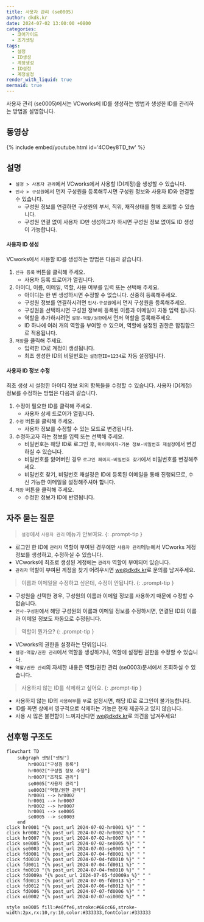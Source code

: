 ```yaml
---
title: 사용자 관리 (se0005)
author: dkdk.kr
date: 2024-07-02 13:00:00 +0800
categories:
  - 코어가이드
  - 초기셋팅
tags:
  - 설정
  - ID생성
  - 계정생성
  - ID설정
  - 계정설정
render_with_liquid: true
mermaid: true
---
```

사용자 관리 (se0005)에서는 VCworks에 ID를 생성하는 방법과 생성한 ID를 관리하는 방법을 설명합니다.

## 동영상

{% include embed/youtube.html id='4COey8TD_tw' %}

## 설명
- `설정 > 사용자 관리`에서 VCworks에서 사용할 ID(계정)을 생성할 수 있습니다.
- `인사 > 구성원`에서 먼저 구성원을 등록해두시면 구성원 정보와 사용자 ID와 연결할 수 있습니다.
	- 구성원 정보를 연결하면 구성원의 부서, 직위, 재직상태를 함께 조회할 수 있습니다.
	- 구성원 연결 없이 사용자 ID만 생성하고자 하시면 구성원 정보 없이도 ID 생성이 가능합니다.

#### 사용자 ID 생성

VCworks에서 사용할 ID를 생성하는 방법은 다음과 같습니다.

1. `신규 등록` 버튼을 클릭해 주세요.
	- 사용자 등록 드로어가 열립니다.
2. 아이디, 이름, 이메일, 역할, 사용 여부를 입력 또는 선택해 주세요.
	- 아이디는 한 번 생성하시면 수정할 수 없습니다. 신중히 등록해주세요.
	- 구성원 정보를 연결하시려면 `인사-구성원`에서 먼저 구성원을 등록해주세요.
	- 구성원을 선택하시면 구성원 정보에 등록된 이름과 이메일이 자동 입력 됩니다.
	- 역할을 추가하시려면 `설정-역할/권한`에서 먼저 역할을 등록해주세요.
	- ID 하나에 여러 개의 역할을 부여할 수 있으며, 역할에 설정된 권한은 합집합으로 적용됩니다.
3. `저장`을 클릭해 주세요.
	- 입력한 ID로 계정이 생성됩니다.
	- 최초 생성한 ID의 비밀번호는 `설정한ID+1234`로 자동 설정됩니다.

#### 사용자 ID 정보 수정

최초 생성 시 설정한 아이디 정보 외의 항목들을 수정할 수 있습니다.
사용자 ID(계정) 정보를 수정하는 방법은 다음과 같습니다.

1. 수정이 필요한 ID를 클릭해 주세요.
	- 사용자 상세 드로어가 열립니다. 
2. `수정` 버튼을 클릭해 주세요.
	- 사용자 정보를 수정할 수 있는 모드로 변경됩니다.
3. 수정하고자 하는 정보를 입력 또는 선택해 주세요.
	- 비밀번호는 해당 ID로 로그인 후, `마이페이지-기본 정보-비밀번호 재설정`에서 변경하실 수 있습니다.
	- 비밀번호를 잃어버린 경우 `로그인 페이지-비밀번호 찾기`에서 비밀번호를 변경해주세요.
	- 비밀번호 찾기, 비밀번호 재설정은 ID에 등록된 이메일을 통해 진행되므로, 수신 가능한 이메일을 설정해주셔야 합니다.
4. `저장` 버튼을 클릭해 주세요.
	- 수정한 정보가 ID에 반영됩니다.

## 자주 묻는 질문

> `설정`에서 `사용자 관리` 메뉴가 안보여요.
{: .prompt-tip }
- 로그인 한 ID에 `관리자` 역할이 부여된 경우에만 `사용자 관리`메뉴에서 VCworks 계정 정보를 생성하고, 수정하실 수 있습니다.
- VCworks에 최초로 생성된 계정에는 `관리자` 역할이 부여되어 있습니다.
- `관리자` 역할이 부여된 계정을 찾기 어려우시면 [we@dkdk.kr](mailto:we@dkdk.kr)로 문의를 남겨주세요.
 
> 이름과 이메일을 수정하고 싶은데, 수정이 안됩니다.
{: .prompt-tip }
- 구성원을 선택한 경우, 구성원의 이름과 이메일 정보를 사용하기 때문에 수정할 수 없습니다.
- `인사-구성원`에서 해당 구성원의 이름과 이메일 정보를 수정하시면, 연결된 ID의 이름과 이메일 정보도 자동으로 수정됩니다.

> 역할이 뭔가요? 
{: .prompt-tip }
- VCworks의 권한을 설정하는 단위입니다.
- `설정-역할/권한 관리`에서 역할을 생성하거나, 역할에 설정된 권한을 수정할 수 있습니다.
- `역할/권한 관리`의 자세한 내용은 역할/권한 관리 (se0003)문서에서 조회하실 수 있습니다.

> 사용하지 않는 ID를 삭제하고 싶어요.
{: .prompt-tip }
- 사용하지 않는 ID의 `사용여부`를 `부`로 설정시면, 해당 ID로 로그인이 불가능합니다.
- ID를 화면 상에서 영구적으로 삭제하는 기능은 현재 제공하고 있지 않습니다.
- 사용 시 많은 불편함이 느껴지신다면 [we@dkdk.kr](mailto:we@dkdk.kr)로 의견을 남겨주세요!


## 선후행 구조도

```mermaid
flowchart TD
    subgraph 셋팅["셋팅"]
        hr0001["구성원 등록"]
        hr0002["구성원 정보 수정"]
        hr0007["조직도 관리"]
        se0005["사용자 관리"]
        se0003["역할/권한 관리"]
        hr0001 --> hr0002
        hr0001 --> hr0007
        hr0002 --> hr0007
        hr0001 --> se0005
        se0005 --> se0003
    end
click hr0001 "{% post_url 2024-07-02-hr0001 %}" " "
click hr0002 "{% post_url 2024-07-02-hr0002 %}" " "
click hr0007 "{% post_url 2024-07-02-hr0007 %}" " "
click se0005 "{% post_url 2024-07-02-se0005 %}" " "
click se0003 "{% post_url 2024-07-03-se0003 %}" " "
click fd0001 "{% post_url 2024-07-04-fd0001 %}" " "
click fd0010 "{% post_url 2024-07-04-fd0010 %}" " "
click fd0011 "{% post_url 2024-07-04-fd0011 %}" " "
click fm0010 "{% post_url 2024-07-04-fm0010 %}" " "
click fd0009a "{% post_url 2024-07-05-fd0009a %}" " "
click fd0013 "{% post_url 2024-07-05-fd0013 %}" " "
click fd0012 "{% post_url 2024-07-06-fd0012 %}" " "
click fd0006 "{% post_url 2024-07-07-fd0006 %}" " "
click oi0002 "{% post_url 2024-07-07-oi0002 %}" " "

style se0005 fill:#e6ffe6,stroke:#66cc66,stroke-width:2px,rx:10,ry:10,color:#333333,fontColor:#333333
```
